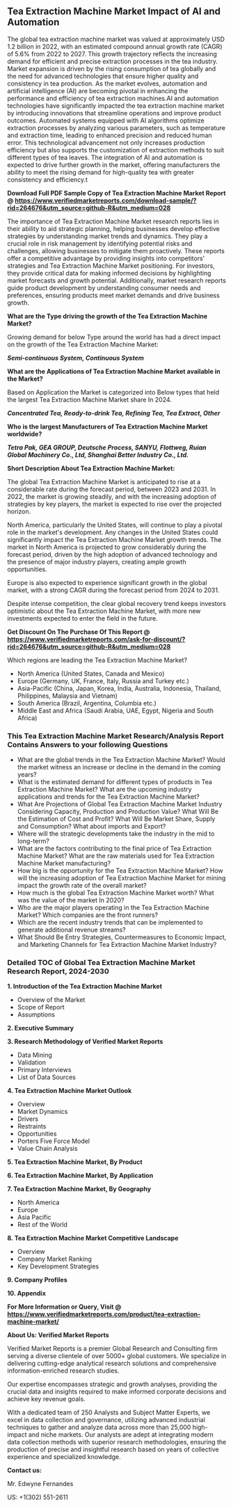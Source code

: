 <h2>Tea Extraction Machine Market Impact of AI and Automation</h2>The global tea extraction machine market was valued at approximately USD 1.2 billion in 2022, with an estimated compound annual growth rate (CAGR) of 5.6% from 2022 to 2027. This growth trajectory reflects the increasing demand for efficient and precise extraction processes in the tea industry. Market expansion is driven by the rising consumption of tea globally and the need for advanced technologies that ensure higher quality and consistency in tea production. As the market evolves, automation and artificial intelligence (AI) are becoming pivotal in enhancing the performance and efficiency of tea extraction machines.AI and automation technologies have significantly impacted the tea extraction machine market by introducing innovations that streamline operations and improve product outcomes. Automated systems equipped with AI algorithms optimize extraction processes by analyzing various parameters, such as temperature and extraction time, leading to enhanced precision and reduced human error. This technological advancement not only increases production efficiency but also supports the customization of extraction methods to suit different types of tea leaves. The integration of AI and automation is expected to drive further growth in the market, offering manufacturers the ability to meet the rising demand for high-quality tea with greater consistency and efficiency.t</p><p id="" class=""><strong>Download Full PDF Sample Copy of Tea Extraction Machine Market Report @ <a href="https://www.verifiedmarketreports.com/download-sample/?rid=264676&utm_source=github-R&utm_medium=028" target="_blank">https://www.verifiedmarketreports.com/download-sample/?rid=264676&utm_source=github-R&utm_medium=028</a></strong></p><p>The importance of&nbsp;Tea Extraction Machine Market research reports lies in their ability to aid strategic planning, helping businesses develop effective strategies by understanding market trends and dynamics. They play a crucial role in risk management by identifying potential risks and challenges, allowing businesses to mitigate them proactively. These reports offer a competitive advantage by providing insights into competitors' strategies and Tea Extraction Machine Market positioning. For investors, they provide critical data for making informed decisions by highlighting market forecasts and growth potential. Additionally, market research reports guide product development by understanding consumer needs and preferences, ensuring products meet market demands and drive business growth.</p><p><strong>What are the&nbsp;Type driving the growth of the Tea Extraction Machine Market?</strong></p><p id="" class="">Growing demand for below Type around the world has had a direct impact on the growth of the Tea Extraction Machine Market:</p><em><strong>Semi-continuous System, Continuous System</strong></em></p><strong>What are the&nbsp;Applications&nbsp;of Tea Extraction Machine Market available in the Market?</strong></p><p id="" class="">Based on Application the Market is categorized into Below types that held the largest Tea Extraction Machine Market share In 2024.</p><em><strong>Concentrated Tea, Ready-to-drink Tea, Refining Tea, Tea Extract, Other</strong></em></p><strong>Who is the largest Manufacturers of Tea Extraction Machine Market worldwide?</strong></p><p><em><strong>Tetra Pak, GEA GROUP, Deutsche Process, SANYU, Flottweg, Ruian Global Machinery Co., Ltd, Shanghai Better Industry Co., Ltd.</strong></em></p><p id="" class=""><strong>Short Description About Tea Extraction Machine Market:</strong></p><p>The global Tea Extraction Machine Market is anticipated to rise at a considerable rate during the forecast period, between 2023 and 2031. In 2022, the market is growing steadily, and with the increasing adoption of strategies by key players, the market is expected to rise over the projected horizon.</p><p>North America, particularly the United States, will continue to play a pivotal role in the market's development. Any changes in the United States could significantly impact the Tea Extraction Machine Market growth trends. The market in North America is projected to grow considerably during the forecast period, driven by the high adoption of advanced technology and the presence of major industry players, creating ample growth opportunities.</p><p>Europe is also expected to experience significant growth in the global market, with a strong CAGR during the forecast period from 2024 to 2031.</p><p>Despite intense competition, the clear global recovery trend keeps investors optimistic about the Tea Extraction Machine Market, with more new investments expected to enter the field in the future.</p><p id="" class=""><strong>Get Discount On The Purchase Of This Report @ <a href="https://www.verifiedmarketreports.com/ask-for-discount/?rid=264676&utm_source=github-R&utm_medium=028" target="_blank">https://www.verifiedmarketreports.com/ask-for-discount/?rid=264676&utm_source=github-R&utm_medium=028</a></strong></p>Which regions are leading the Tea Extraction Machine Market?</p><ul><li>North America (United States, Canada and Mexico)</li><li>Europe (Germany, UK, France, Italy, Russia and Turkey etc.)</li><li>Asia-Pacific (China, Japan, Korea, India, Australia, Indonesia, Thailand, Philippines, Malaysia and Vietnam)</li><li>South America (Brazil, Argentina, Columbia etc.)</li><li>Middle East and Africa (Saudi Arabia, UAE, Egypt, Nigeria and South Africa)</li></ul><h3 id="" class="">This Tea Extraction Machine Market Research/Analysis Report Contains Answers to your following Questions</h3><ul><li>What are the global trends in the Tea Extraction Machine Market? Would the market witness an increase or decline in the demand in the coming years?</li><li>What is the estimated demand for different types of products in Tea Extraction Machine Market? What are the upcoming industry applications and trends for the Tea Extraction Machine Market?</li><li>What Are Projections of Global Tea Extraction Machine Market Industry Considering Capacity, Production and Production Value? What Will Be the Estimation of Cost and Profit? What Will Be Market Share, Supply and Consumption? What about imports and Export?</li><li>Where will the strategic developments take the industry in the mid to long-term?</li><li>What are the factors contributing to the final price of Tea Extraction Machine Market? What are the raw materials used for Tea Extraction Machine Market manufacturing?</li><li>How big is the opportunity for the Tea Extraction Machine Market? How will the increasing adoption of Tea Extraction Machine Market for mining impact the growth rate of the overall market?</li><li>How much is the global Tea Extraction Machine Market worth? What was the value of the market In 2020?</li><li>Who are the major players operating in the Tea Extraction Machine Market? Which companies are the front runners?</li><li>Which are the recent industry trends that can be implemented to generate additional revenue streams?</li><li>What Should Be Entry Strategies, Countermeasures to Economic Impact, and Marketing Channels for Tea Extraction Machine Market Industry?</li></ul><h3 id="" class="">Detailed TOC of Global Tea Extraction Machine Market Research Report, 2024-2030</h3><p id="" class=""><strong>1. Introduction of the Tea Extraction Machine Market</strong></p><ul><li>Overview of the Market</li><li>Scope of Report</li><li>Assumptions</li></ul><p id="" class=""><strong>2. Executive Summary</strong></p><p id="" class=""><strong>3. Research Methodology of Verified Market Reports</strong></p><ul><li>Data Mining</li><li>Validation</li><li>Primary Interviews</li><li>List of Data Sources</li></ul><p id="" class=""><strong>4. Tea Extraction Machine Market Outlook</strong></p><ul><li>Overview</li><li>Market Dynamics</li><li>Drivers</li><li>Restraints</li><li>Opportunities</li><li>Porters Five Force Model</li><li>Value Chain Analysis</li></ul><p id="" class=""><strong>5. Tea Extraction Machine Market, By Product</strong></p><p id="" class=""><strong>6. Tea Extraction Machine Market, By Application</strong></p><p id="" class=""><strong>7. Tea Extraction Machine Market, By Geography</strong></p><ul><li>North America</li><li>Europe</li><li>Asia Pacific</li><li>Rest of the World</li></ul><p id="" class=""><strong>8. Tea Extraction Machine Market Competitive Landscape</strong></p><ul><li>Overview</li><li>Company Market Ranking</li><li>Key Development Strategies</li></ul><p id="" class=""><strong>9. Company Profiles</strong></p><p id="" class=""><strong>10. Appendix</strong></p><p id="" class=""><strong>For More Information or Query, Visit @ <a href="https://www.verifiedmarketreports.com/product/tea-extraction-machine-market/" target="_blank">https://www.verifiedmarketreports.com/product/tea-extraction-machine-market/</a></strong></p><p id="" class=""><strong>About Us: Verified Market Reports</strong></p><p id="" class="">Verified Market Reports is a premier Global Research and Consulting firm serving a diverse clientele of over 5000+ global customers. We specialize in delivering cutting-edge analytical research solutions and comprehensive information-enriched research studies.</p><p id="" class="">Our expertise encompasses strategic and growth analyses, providing the crucial data and insights required to make informed corporate decisions and achieve key revenue goals.</p><p id="" class="">With a dedicated team of 250 Analysts and Subject Matter Experts, we excel in data collection and governance, utilizing advanced industrial techniques to gather and analyze data across more than 25,000 high-impact and niche markets. Our analysts are adept at integrating modern data collection methods with superior research methodologies, ensuring the production of precise and insightful research based on years of collective experience and specialized knowledge.</p><p id="" class=""><strong>Contact us:</strong></p><p id="" class="">Mr. Edwyne Fernandes</p><p id="" class="">US: +1(302) 551-2611</p>